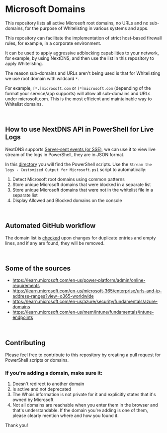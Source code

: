 # Microsoft Domains

This repository lists all active Microsoft root domains, no URLs and no sub-domains, for the purpose of Whitelisting in various systems and apps.

This repository can facilitate the implementation of strict host-based firewall rules, for example, in a corporate environment.

It can be used to apply aggressive adblocking capabilities to your network, for example, by using NextDNS, and then use the list in this repository to apply Whitelisting.

The reason sub-domains and URLs aren't being used is that for Whitelisting we use root domain with wildcard `*`.

For example, `[*.]microsoft.com` or `[*]microsoft.com` (depending of the format your service/app supports) will allow all sub-domains and URLs under microsoft.com. This is the most efficient and maintainable way to Whitelist domains.

<br>

## How to use NextDNS API in PowerShell for Live Logs

NextDNS supports [Server-sent events (or SSE)](https://nextdns.github.io/api/#streaming), we can use it to view live stream of the logs in PowerShell, they are in JSON format.

In this [directory](https://github.com/HotCakeX/MicrosoftDomains/tree/main/NextDNS%20API) you will find the PowerShell scripts. Use the `Stream the logs - Customized Output for Microsoft.ps1` script to automatically:

1. Detect Microsoft root domains using common patterns
2. Store unique Microsoft domains that were blocked in a separate list
3. Store unique Microsoft domains that were not in the whitelist file in a separate list
4. Display Allowed and Blocked domains on the console

<br>

## Automated GitHub workflow

The domain list is [checked](https://github.com/HotCakeX/MicrosoftDomains/actions/workflows/Duplicate%20and%20empty%20lines%20removal.yml) upon changes for duplicate entries and empty lines, and if any are found, they will be removed.

<br>

## Some of the sources

* https://learn.microsoft.com/en-us/power-platform/admin/online-requirements
* https://learn.microsoft.com/en-us/microsoft-365/enterprise/urls-and-ip-address-ranges?view=o365-worldwide
* https://learn.microsoft.com/en-us/azure/security/fundamentals/azure-domains
* https://learn.microsoft.com/en-us/mem/intune/fundamentals/intune-endpoints

<br>

## Contributing

Please feel free to contribute to this repository by creating a pull request for PowerShell scripts or domains.

### If you're adding a domain, make sure it:

1. Doesn't redirect to another domain
2. Is active and not deprecated
3. The Whois information is not private for it and explicitly states that it's owned by Microsoft
4. Not all domains are reachable when you enter them in the browser and that's understandable. If the domain you're adding is one of them, please clearly mention where and how you found it.

Thank you!
